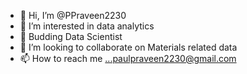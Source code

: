 - 👋 Hi, I’m @PPraveen2230
- 👀 I’m interested in data analytics
- 🌱 Budding Data Scientist
- 💞️ I’m looking to collaborate on Materials related data 
- 📫 How to reach me ...paulpraveen2230@gmail.com

<!---
PPraveen2230/PPraveen2230 is a ✨ special ✨ repository because its `README.md` (this file) appears on your GitHub profile.
You can click the Preview link to take a look at your changes.
--->

